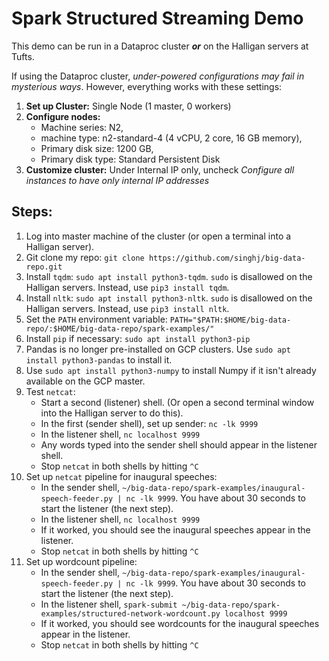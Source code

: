 # Spark Structured Streaming Demo

This demo can be run in a Dataproc cluster ***or*** on the Halligan servers at Tufts.

If using the Dataproc cluster, *under-powered configurations may fail in mysterious ways*. However, everything works with these settings:
1. **Set up Cluster:** Single Node (1 master, 0 workers)
2. **Configure nodes:**
    * Machine series: N2,
    * machine type: n2-standard-4 (4 vCPU, 2 core, 16 GB memory),
    * Primary disk size: 1200 GB,
    * Primary disk type: Standard Persistent Disk
3. **Customize cluster:** Under Internal IP only, uncheck *Configure all instances to have only internal IP addresses*

## Steps:

1. Log into master machine of the cluster (or open a terminal into a Halligan server).
2. Git clone my repo: `git clone https://github.com/singhj/big-data-repo.git`
3. Install `tqdm`: `sudo apt install python3-tqdm`. `sudo` is disallowed on the Halligan servers. Instead, use `pip3 install tqdm`.
4. Install `nltk`: `sudo apt install python3-nltk`. `sudo` is disallowed on the Halligan servers. Instead, use `pip3 install nltk`.
5. Set the `PATH` environment variable: `PATH="$PATH:$HOME/big-data-repo/:$HOME/big-data-repo/spark-examples/"`
6. Install `pip` if necessary: `sudo apt install python3-pip`
7. Pandas is no longer pre-installed on GCP clusters. Use `sudo apt install python3-pandas` to install it.
8. Use `sudo apt install python3-numpy` to install Numpy if it isn't already available on the GCP master.
6. Test `netcat`:
    * Start a second (listener) shell. (Or open a second terminal window into the Halligan server to do this).
    * In the first (sender shell), set up sender: `nc -lk 9999`
    * In the listener shell, `nc localhost 9999`
    * Any words typed into the sender shell should appear in the listener shell.
    * Stop `netcat` in both shells by hitting `^C`
7. Set up `netcat` pipeline for inaugural speeches:
    * In the sender shell, `~/big-data-repo/spark-examples/inaugural-speech-feeder.py | nc -lk 9999`. You have about 30 seconds to start the listener (the next step).
    * In the listener shell, `nc localhost 9999`
    * If it worked, you should see the inaugural speeches appear in the listener.
    * Stop `netcat` in both shells by hitting `^C`
8. Set up wordcount pipeline:
    * In the sender shell, `~/big-data-repo/spark-examples/inaugural-speech-feeder.py | nc -lk 9999`. You have about 30 seconds to start the listener (the next step).
    * In the listener shell, `spark-submit ~/big-data-repo/spark-examples/structured-network-wordcount.py localhost 9999`
    * If it worked, you should see wordcounts for the inaugural speeches appear in the listener.
    * Stop `netcat` in both shells by hitting `^C`

